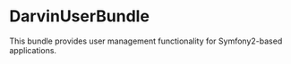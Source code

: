 # DarvinUserBundle
This bundle provides user management functionality for Symfony2-based applications.
